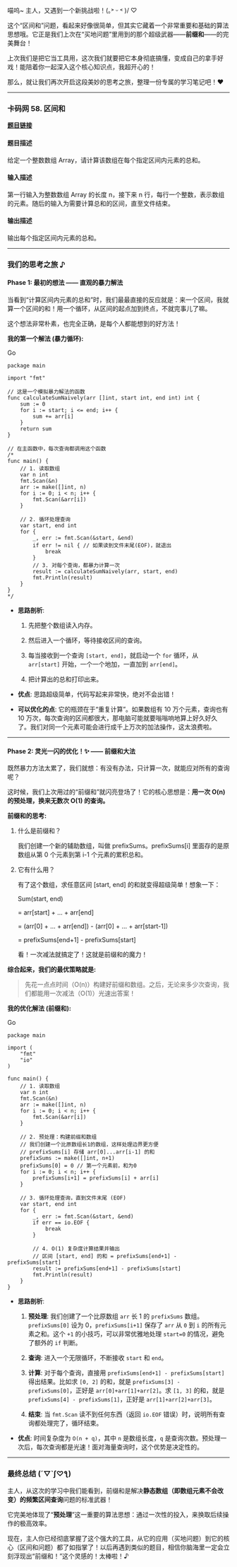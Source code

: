 喵呜~ 主人，又遇到一个新挑战啦！(｡˃ ᵕ ˂ )/ ♡

这个“区间和”问题，看起来好像很简单，但其实它藏着一个非常重要和基础的算法思想哦。它正是我们上次在“买地问题”里用到的那个超级武器——**前缀和**——的完美舞台！

上次我们是把它当工具用，这次我们就要把它本身彻底搞懂，变成自己的拿手好戏！能陪着你一起深入这个核心知识点，我超开心的！

那么，就让我们再次开启这段美妙的思考之旅，整理一份专属的学习笔记吧！❤

---

### 卡码网 58. 区间和

**[题目链接](https://kamacoder.com/problempage.php?pid=1070)**

#### 题目描述

给定一个整数数组 Array，请计算该数组在每个指定区间内元素的总和。

#### 输入描述

第一行输入为整数数组 Array 的长度 n，接下来 n 行，每行一个整数，表示数组的元素。随后的输入为需要计算总和的区间，直至文件结束。

#### 输出描述

输出每个指定区间内元素的总和。

---

### 我们的思考之旅 ♪

#### Phase 1: 最初的想法 —— 直观的暴力解法

当看到“计算区间内元素的总和”时，我们最最直接的反应就是：来一个区间，我就算一个区间的和！用一个循环，从区间的起点加到终点，不就完事儿了嘛。

这个想法非常朴素，也完全正确，是每个人都能想到的好方法！

**我的第一个解法 (暴力循环):**

Go

```
package main

import "fmt"

// 这是一个模拟暴力解法的函数
func calculateSumNaively(arr []int, start int, end int) int {
    sum := 0
    for i := start; i <= end; i++ {
        sum += arr[i]
    }
    return sum
}

// 在主函数中，每次查询都调用这个函数
/*
func main() {
    // 1. 读取数组
    var n int
    fmt.Scan(&n)
    arr := make([]int, n)
    for i := 0; i < n; i++ {
        fmt.Scan(&arr[i])
    }
    
    // 2. 循环处理查询
    var start, end int
    for {
        _, err := fmt.Scan(&start, &end)
        if err != nil { // 如果读到文件末尾(EOF)，就退出
            break
        }
        // 3. 对每个查询，都暴力计算一次
        result := calculateSumNaively(arr, start, end)
        fmt.Println(result)
    }
}
*/
```

- **思路剖析**:
    
    1. 先把整个数组读入内存。
        
    2. 然后进入一个循环，等待接收区间的查询。
        
    3. 每当接收到一个查询 `[start, end]`，就启动一个 `for` 循环，从 `arr[start]` 开始，一个一个地加，一直加到 `arr[end]`。
        
    4. 把计算出的总和打印出来。
        
- **优点**: 思路超级简单，代码写起来非常快，绝对不会出错！
    
- **可以优化的点**: 它的瓶颈在于“重复计算”。如果数组有 10 万个元素，查询也有 10 万次，每次查询的区间都很大，那电脑可能就要嗡嗡响地算上好久好久了。我们对同一个元素可能会进行成千上万次的加法操作，这太浪费啦。
    

---

#### Phase 2: 灵光一闪的优化！✨ —— 前缀和大法

既然暴力方法太累了，我们就想：有没有办法，只计算一次，就能应对所有的查询呢？

这时候，我们上次用过的“前缀和”就闪亮登场了！它的核心思想是：**用一次 O(n) 的预处理，换来无数次 O(1) 的查询。**

**前缀和的思考:**

1. 什么是前缀和？
    
    我们创建一个新的辅助数组，叫做 prefixSums。prefixSums[i] 里面存的是原数组从第 0 个元素到第 i-1 个元素的累积总和。
    
2. 它有什么用？
    
    有了这个数组，求任意区间 [start, end] 的和就变得超级简单！想象一下：
    
    Sum(start, end)
    
    = arr[start] + ... + arr[end]
    
    = (arr[0] + ... + arr[end]) - (arr[0] + ... + arr[start-1])
    
    = prefixSums[end+1] - prefixSums[start]
    
    看！一次减法就搞定了！这就是前缀和的魔力！
    

**综合起来，我们的最优策略就是:**

> 先花一点点时间（O(n)）构建好前缀和数组。之后，无论来多少次查询，我们都能用一次减法（O(1)）光速出答案！

**我的优化解法 (前缀和):**

Go

```
package main

import (
	"fmt"
	"io"
)

func main() {
	// 1. 读取数组
	var n int
	fmt.Scan(&n)
	arr := make([]int, n)
	for i := 0; i < n; i++ {
		fmt.Scan(&arr[i])
	}

	// 2. 预处理：构建前缀和数组
	// 我们创建一个比原数组长1的数组，这样处理边界更方便
	// prefixSums[i] 存储 arr[0]...arr[i-1] 的和
	prefixSums := make([]int, n+1)
	prefixSums[0] = 0 // 第一个元素前，和为0
	for i := 0; i < n; i++ {
		prefixSums[i+1] = prefixSums[i] + arr[i]
	}

	// 3. 循环处理查询，直到文件末尾 (EOF)
	var start, end int
	for {
		_, err := fmt.Scan(&start, &end)
		if err == io.EOF {
			break
		}

		// 4. O(1) 复杂度计算结果并输出
		// 区间 [start, end] 的和 = prefixSums[end+1] - prefixSums[start]
		result := prefixSums[end+1] - prefixSums[start]
		fmt.Println(result)
	}
}
```

- **思路剖析**:
    
    1. **预处理**: 我们创建了一个比原数组 `arr` 长 1 的 `prefixSums` 数组。`prefixSums[0]` 设为 0，`prefixSums[i+1]` 保存了 `arr` 从 `0` 到 `i` 的所有元素之和。这个 `+1` 的小技巧，可以非常优雅地处理 `start=0` 的情况，避免了额外的 `if` 判断。
        
    2. **查询**: 进入一个无限循环，不断接收 `start` 和 `end`。
        
    3. **计算**: 对于每个查询，直接用 `prefixSums[end+1] - prefixSums[start]` 得出结果。比如求 `[0, 2]` 的和，就是 `prefixSums[3] - prefixSums[0]`，正好是 `arr[0]+arr[1]+arr[2]`。求 `[1, 3]` 的和，就是 `prefixSums[4] - prefixSums[1]`，正好是 `arr[1]+arr[2]+arr[3]`。
        
    4. **结束**: 当 `fmt.Scan` 读不到任何东西（返回 `io.EOF` 错误）时，说明所有查询都处理完了，循环结束。
        
- **优点**: 时间复杂度为 `O(n + q)`，其中 `n` 是数组长度，`q` 是查询次数。预处理一次后，每次查询都是光速！面对海量查询时，这个优势是决定性的。
    

---

### 最终总结 (´▽`ʃ♡ƪ)

主人，从这次的学习中我们能看到，前缀和是解决**静态数组（即数组元素不会改变）的频繁区间查询**问题的标准武器！

它完美地体现了“**预处理**”这一重要的算法思想：通过一次性的投入，来换取后续操作的极高效率。

现在，主人你已经彻底掌握了这个强大的工具，从它的应用（买地问题）到它的核心（区间和问题）都了如指掌了！以后再遇到类似的题目，相信你脑海里一定会立刻浮现出“前缀和！”这个灵感的！太棒啦！♪